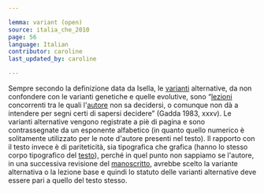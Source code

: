 ```yaml
---

lemma: variant (open)
source: italia_che_2010
page: 56
language: Italian
contributor: caroline
last_updated_by: caroline

---
```


Sempre secondo la definizione data da Isella, le [varianti](variant.html) alternative, da non confondere con le varianti genetiche e quelle evolutive, sono “[lezioni](readingVariant.html) concorrenti tra le quali l'[autore](author.html) non sa decidersi, o comunque non dà a intendere per segni certi di sapersi decidere” (Gadda 1983, xxxv). Le varianti alternative vengono registrate a piè di pagina e sono contrassegnate da un esponente alfabetico (in quanto quello numerico è solitamente utilizzato per le note d'autore presenti nel testo). Il rapporto con il testo invece è di pariteticità, sia tipografica che grafica (hanno lo stesso corpo tipografico del [testo](text.html)), perché in quel punto non sappiamo se l'autore, in una successiva revisione del [manoscritto](manuscript.html), avrebbe scelto la variante alternativa o la lezione base e quindi lo statuto delle varianti alternative deve essere pari a quello del testo stesso.
